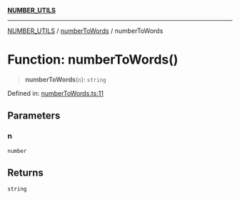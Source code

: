 [**NUMBER_UTILS**](../../README.md)

***

[NUMBER_UTILS](../../README.md) / [numberToWords](../README.md) / numberToWords

# Function: numberToWords()

> **numberToWords**(`n`): `string`

Defined in: [numberToWords.ts:11](https://github.com/dailker/everyutil/blob/d12555c550c1d59295f536d15822ff0e97aceecb/src/number/numberToWords.ts#L11)

## Parameters

### n

`number`

## Returns

`string`
